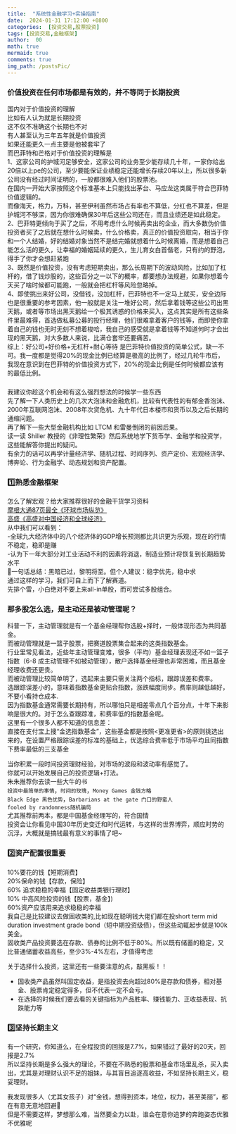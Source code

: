 ```yaml
---
title:  "系统性金融学习+实操指南"
date:  2024-01-31 17:12:00 +0800
categories:  [投资交易,股票投资] 
tags: [投资交易,金融框架]     
author:  00                    
math: true
mermaid: true
comments: true
img_path: /postsPic/
---
```

### 价值投资在任何市场都是有效的，并不等同于长期投资
国内对于价值投资的理解<br>
比如有人认为就是长期投资<br>
这不仅不准确这个长期也不对<br>
有人甚至认为三年五年就是价值投资<br>
如果还能更久一点主要是他被套牢了<br>
而巴菲特和芒格对于价值投资的理解是<br>
1、这家公司的护城河足够安全，这家公司的业务至少能存续几十年，一家你给出20倍以上pe的公司，至少要能保证业绩稳定还能增长存续20年以上，所以很多新公司没有经过时间证明的，一般都很难入他们的股票池。<br>
在国内一开始大家按照这个标准基本上只能找出茅台、马应龙这类属于符合巴菲特价值逻辑的。<br>
而像海天，格力，万科，甚至伊利虽然市场占有率也不算低，分红也不算差，但是护城河不够深，因为你很难确保30年后这些公司还在，而且业绩还是如此稳定。<br>
2、巴菲特更倾向于买了之后，不用考虑什么时候再卖出的企业，而大多数伪价值投资者买了之后就在想什么时候卖，什么价格卖，真正的价值投资取向，相当于你和一个人结婚，好的结婚对象当然不是结完婚就想着什么时候离婚，而是想着自己能怎么活的更久，让幸福的婚姻延续的更久，生儿育女白首偕老，只有约的野泡，得手了你才会想赶紧跑<br>
3、既然是价值投资，没有考虑短期卖出，那么长周期下的波动风险，比如加了杠杆的，借了钱炒股的，这些百分之一以下的概率，都要想办法规避，如果你想着今天买了啥时候都可能跑，一般就会把杠杆等风险忽略掉。<br>
4、即使挑出来好公司，没借钱，没加杠杆，巴菲特也不一定马上就买，安全边际也是很重要的参考因素，他一般就是关注一堆好公司，然后拿着钱等这些公司出黑天鹅，或者等市场出黑天鹅给一个极其诱惑的价格来买入，这点其实是所有这些条件里最难得，首选做私募公募的投行经理，他们很难拿着客户的钱等，而即使你拿着自己的钱也无时无刻不想着梭哈，我自己的感受就是拿着钱等不知道何时才会出现的黑天鹅，对大多数人来说，比满仓套牢还要痛苦。<br>
综上：好公司+好价格+无杠杆+耐心等待 是巴菲特价值投资的简单公式，缺一不可。我一度都是觉得20%的现金比例已经算是极高的比例了，经过几轮牛市后，我现在意识到在巴菲特的价值投资方式下，20%的现金比例是任何时候都应该有的最低比例。<br>
###
我建议你趁这个机会和有这么强烈想法的时候学一些东西<br>
先了解一下人类历史上的几次大泡沫和金融危机，比较有代表性的有郁金香泡沫、2000年互联网泡沫、2008年次贷危机、九十年代日本楼市和货币以及之后长期的通缩问题。<br>
再了解下一些大型金融机构比如 LTCM 和雷曼倒闭的前因后果。<br>
读一读 Shiller 教授的《非理性繁荣》然后系统地学下货币学、金融学和投资学，这些能解答你提出的疑问。<br>
有余力的话可以再学计量经济学、随机过程、时间序列、资产定价、宏观经济学、博奔论、行为金融学、动态规划和资产配置。<br>
### 1️⃣熟悉金融框架
怎么了解宏观？给大家推荐很好的金融干货学习资料<br>
[摩根大通87页最全《环球市场纵览》](https://am.jpmorgan.com/hk/zh/asset-management/per/insights/market-insights/guide-to-the-markets/)<br>
[高盛《高盛对中国经济和全球经济》](https://www.goldmansachs.com/intelligence/pages/gs-research/macro-outlook-2024-the-hard-part-is-over/report.pdf)<br>
从中我们可以看到：<br>
-全球九大经济体中的八个经济体的GDP增长预测都比共识更为乐观，现在的行情不稳定，稳即是赚<br>
-认为下一年大部分对工业活动不利的因素将消退，制造业预计将恢复到长期趋势水平<br>
🙋‍一句话总结：黑暗已过，黎明将至。但个人建议：稳字优先，稳中求<br>
通过这样的学习，我们可自上而下了解赛道。<br>
先排个雷，小白绝对不要上来all-in单股，而可尝试多股组合。<br>
### 那多股怎么选，是主动还是被动管理呢？<br>
科普一下，主动管理就是有一个基金经理帮你选股+择时，一般体现形态为共同基金。<br>
而被动管理就是一篮子股票，把赛道股票集合起来的这类指数基金。<br>
行业里常见看法，近些年主动管理变难，很多（平均）基金经理表现还不如一篮子指数（6-8 成主动管理不如被动管理），散户选择基金经理也非常困难，而且基金经理收费还更贵。<br>
而被动管理比较简单明了，选起来主要只需关注两个指标，跟踪误差和费率。<br>
选跟踪误差小的，意味着指数基金更贴合指数，涨跌幅度同步。费率则越低越好，不要小看持仓成本.<br>
因为指数基金通常需要长期持有，所以哪怕只是相差零点几个百分点，十年下来影响是很大的。对于怎么查跟踪准，和费率低的指数基金呢。<br>
这里有一个很多人都不知道的信息差：<br>
直接在支付宝上搜“金选指数基金”，这些基金都是按照<更准更省>的原则挑选出来的，在设置严格跟踪误差的标准的基础上，优选综合费率低于市场平均且同指数下费率最低的三支基金<br>

当你积累一段时间投资理财经验，对市场的波段和波动率有感觉了。<br>
你就可以开始发展自己的投资逻辑+打法。<br>
朱朱推荐你去读一些大牛的书<br>
`投资中最简单的事情`，`时间的玫瑰`，`Money Games 金钱方略`<br>
`Black Edge 黑色优势`，`Barbarians at the gate 门口的野蛮人`<br>
`fooled by randomness随机骗局`<br>
尤其推荐前两本，都是中国基金经理写的，符合国情<br>
投资会让你看见中国30年历史变迁和时代运转，与这样的世界博弈，顺应时势的沉浮，大概就是搞钱最有意义的事情了吧~<br>

### 2️⃣资产配置很重要
10%要花的钱【短期消费】<br>
20%保命的钱【存款，保险】<br>
60% 追求稳稳的幸福【固定收益类银行理财】<br>
10% 中高风险投资的钱【股票，基金】)<br>
60%资产应该用来追求稳稳的幸福<br>
我自己是比较建议去做固收类的,比如现在聪明钱大佬们都在投short term mid duration investment grade bond（短中期投资级债），但这些动辄起步就是100k美金。<br>
固收类产品投资要选在存款、债券的比例不低于80%。所以既有储蓄的稳定，又比普通储蓄收益高些，至少3%-4%左右，才值得考虑<br>

关于选择什么投资，这里还有一些要注意的点，敲黑板！！<br>
- 固收类产品虽然叫固定收益，是指投资去向超过80%是存款和债券，相对基金、股票肯定稳定得多，但不代表一定不会亏。<br>
- 在选择的时候我们要去看的关键指标为产品胜率、赚钱能力、正收益表现、抗跌能力等<br>

### 3️⃣坚持长期主义<br>
有一个研究，你知道么，在全程投资的回报是7.7%，如果错过了最好的20天，回报是2.7% <br>
所以坚持长期是多么强大的理论，不要在不熟悉的股票和基金市场里乱杀，买入卖出，尤其是对理财认识不足的姐妹，与其盲目追逐高收益，不如坚持长期主义，稳妥理财。<br>

我发现很多人（尤其女孩子）对“金钱，想得到资本，地位，权力，甚至美丽”，都在有意无意地回避🤔<br>
但是不需要这样，梦想那么难，当然要全力以赴，谁会在意你追梦的奔跑姿态优雅不优雅呢<br>








